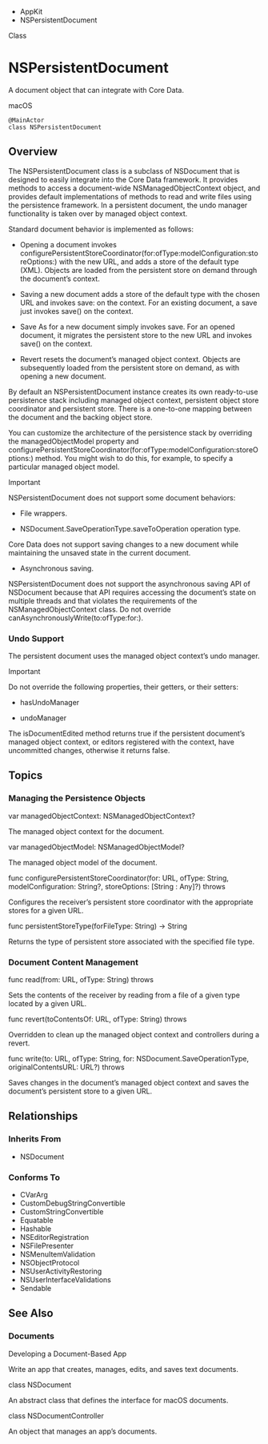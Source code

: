 

- AppKit
-  NSPersistentDocument 

Class

# NSPersistentDocument

A document object that can integrate with Core Data.

macOS

``` source
@MainActor
class NSPersistentDocument
```

## Overview

The NSPersistentDocument class is a subclass of NSDocument that is designed to easily integrate into the Core Data framework. It provides methods to access a document-wide NSManagedObjectContext object, and provides default implementations of methods to read and write files using the persistence framework. In a persistent document, the undo manager functionality is taken over by managed object context.

Standard document behavior is implemented as follows:

- Opening a document invokes configurePersistentStoreCoordinator(for:ofType:modelConfiguration:storeOptions:) with the new URL, and adds a store of the default type (XML). Objects are loaded from the persistent store on demand through the document’s context.

- Saving a new document adds a store of the default type with the chosen URL and invokes save: on the context. For an existing document, a save just invokes save() on the context.

- Save As for a new document simply invokes save. For an opened document, it migrates the persistent store to the new URL and invokes save() on the context.

- Revert resets the document’s managed object context. Objects are subsequently loaded from the persistent store on demand, as with opening a new document.

By default an NSPersistentDocument instance creates its own ready-to-use persistence stack including managed object context, persistent object store coordinator and persistent store. There is a one-to-one mapping between the document and the backing object store.

You can customize the architecture of the persistence stack by overriding the managedObjectModel property and configurePersistentStoreCoordinator(for:ofType:modelConfiguration:storeOptions:) method. You might wish to do this, for example, to specify a particular managed object model.

Important

NSPersistentDocument does not support some document behaviors:

- File wrappers.

- NSDocument.SaveOperationType.saveToOperation operation type.

Core Data does not support saving changes to a new document while maintaining the unsaved state in the current document.

- Asynchronous saving.

NSPersistentDocument does not support the asynchronous saving API of NSDocument because that API requires accessing the document’s state on multiple threads and that violates the requirements of the NSManagedObjectContext class. Do not override canAsynchronouslyWrite(to:ofType:for:).

### Undo Support

The persistent document uses the managed object context’s undo manager.

Important

Do not override the following properties, their getters, or their setters:

- hasUndoManager

- undoManager

The isDocumentEdited method returns true if the persistent document’s managed object context, or editors registered with the context, have uncommitted changes, otherwise it returns false.

## Topics

### Managing the Persistence Objects

var managedObjectContext: NSManagedObjectContext?

The managed object context for the document.

var managedObjectModel: NSManagedObjectModel?

The managed object model of the document.

func configurePersistentStoreCoordinator(for: URL, ofType: String, modelConfiguration: String?, storeOptions: [String : Any]?) throws

Configures the receiver’s persistent store coordinator with the appropriate stores for a given URL.

func persistentStoreType(forFileType: String) -> String

Returns the type of persistent store associated with the specified file type.

### Document Content Management

func read(from: URL, ofType: String) throws

Sets the contents of the receiver by reading from a file of a given type located by a given URL.

func revert(toContentsOf: URL, ofType: String) throws

Overridden to clean up the managed object context and controllers during a revert.

func write(to: URL, ofType: String, for: NSDocument.SaveOperationType, originalContentsURL: URL?) throws

Saves changes in the document’s managed object context and saves the document’s persistent store to a given URL.

## Relationships

### Inherits From

- NSDocument

### Conforms To

- CVarArg
- CustomDebugStringConvertible
- CustomStringConvertible
- Equatable
- Hashable
- NSEditorRegistration
- NSFilePresenter
- NSMenuItemValidation
- NSObjectProtocol
- NSUserActivityRestoring
- NSUserInterfaceValidations
- Sendable

## See Also

### Documents

Developing a Document-Based App

Write an app that creates, manages, edits, and saves text documents.

class NSDocument

An abstract class that defines the interface for macOS documents.

class NSDocumentController

An object that manages an app’s documents.

